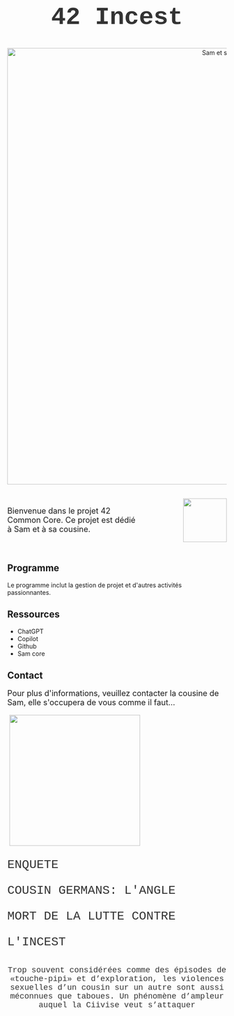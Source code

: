 <h1 align="center" style="font-family: 'Courier New', monospace; font-size: 4em; color: #333;">
  42 Incest
</h1>

<p align="center">
  <img src="https://i.pinimg.com/736x/d7/99/b0/d799b06d82a7673588721cea1ec16bb8.jpg" alt="Sam et sa cousine" style="width:1000px;">
</p>

<p style="display:inline-flex; align-items:center; justify-content:center; font-size:18px;">
  <span>Bienvenue dans le projet 42 Common Core. Ce projet est dédié à Sam et à sa cousine.</span>
  <img src="https://i.pinimg.com/736x/23/5a/0a/235a0a71427978a9ee6123d940e45269.jpg" style="width:100px; margin-left:100px;">
</p>

## Programme
Le programme inclut la gestion de projet et d'autres activités passionnantes.

## Ressources
- ChatGPT
- Copilot
- Github
- Sam core



## Contact
<p style="font-size:18px;">Pour plus d'informations, veuillez contacter la cousine de Sam, elle s'occupera de vous comme il faut...</p>
<img src="https://i.pinimg.com/736x/af/08/34/af0834c6638186a029558f318c45a53e.jpg" style="width:300px; margin-left:5px;">

<p align="left" style="font-family: 'Courier New', monospace; font-size: 2em; color: #333;">
  ENQUETE 
</p>
<p align="left" style="font-family: 'Courier New', monospace; font-size: 2em; color: #333;">
    COUSIN GERMANS: L'ANGLE
</p>
<p align="left" style="font-family: 'Courier New', monospace; font-size: 2em; color: #333;">
  MORT DE LA LUTTE CONTRE
</p>
<p align="left" style="font-family: 'Courier New', monospace; font-size: 2em; color: #333;">
    L'INCEST
</p>

<h1>
</h1>

<p align="center" style="font-family: 'Courier New', monospace; font-size: 1.3em; color: #333;">
  Trop souvent considérées comme des épisodes de «touche-pipi» et d’exploration, les violences sexuelles d’un cousin sur un autre sont aussi méconnues que taboues. Un phénomène d’ampleur auquel la Ciivise veut s’attaquer
<p>
